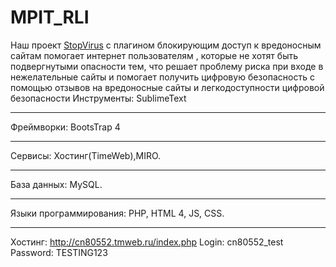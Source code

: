 # MPIT_RLI
Наш проект [StopVirus](http://cn80552.tmweb.ru/index.php) c плагином блокирующим доступ к вредоносным сайтам помогает интернет пользователям , которые не хотят быть подвергнутыми опасности тем, что решает проблему риска при входе в нежелательные сайты и помогает получить цифровую безопасность с помощью отзывов на вредоносные сайты и легкодоступности цифровой безопасности
Инструменты: SublimeText
***
Фреймворки: BootsTrap 4
***
Сервисы: Хостинг(TimeWeb),MIRO.
***
База данных: MySQL. 
***
Языки программирования: PHP, HTML 4, JS, CSS.
***
Хостинг: http://cn80552.tmweb.ru/index.php
Login: cn80552_test
Password: TESTING123
